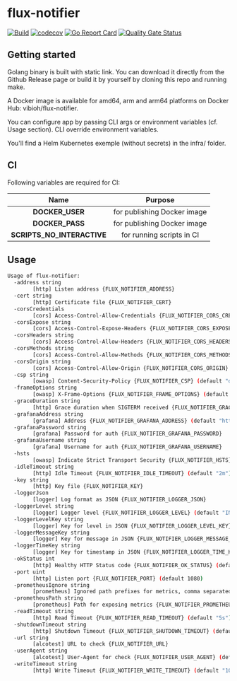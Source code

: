 # flux-notifier

[![Build](https://github.com/ViBiOh/flux-notifier/workflows/Build/badge.svg)](https://github.com/ViBiOh/flux-notifier/actions)
[![codecov](https://codecov.io/gh/ViBiOh/flux-notifier/branch/master/graph/badge.svg)](https://codecov.io/gh/ViBiOh/flux-notifier)
[![Go Report Card](https://goreportcard.com/badge/github.com/ViBiOh/flux-notifier)](https://goreportcard.com/report/github.com/ViBiOh/flux-notifier)
[![Quality Gate Status](https://sonarcloud.io/api/project_badges/measure?project=ViBiOh_flux-notifier&metric=alert_status)](https://sonarcloud.io/dashboard?id=ViBiOh_flux-notifier)

## Getting started

Golang binary is built with static link. You can download it directly from the Github Release page or build it by yourself by cloning this repo and running make.

A Docker image is available for amd64, arm and arm64 platforms on Docker Hub: vibioh/flux-notifier.

You can configure app by passing CLI args or environment variables (cf. Usage section). CLI override environment variables.

You'll find a Helm Kubernetes exemple (without secrets) in the infra/ folder.

## CI

Following variables are required for CI:

|            Name            |           Purpose           |
| :------------------------: | :-------------------------: |
|      **DOCKER_USER**       | for publishing Docker image |
|      **DOCKER_PASS**       | for publishing Docker image |
| **SCRIPTS_NO_INTERACTIVE** |  for running scripts in CI  |

## Usage

```bash
Usage of flux-notifier:
  -address string
        [http] Listen address {FLUX_NOTIFIER_ADDRESS}
  -cert string
        [http] Certificate file {FLUX_NOTIFIER_CERT}
  -corsCredentials
        [cors] Access-Control-Allow-Credentials {FLUX_NOTIFIER_CORS_CREDENTIALS}
  -corsExpose string
        [cors] Access-Control-Expose-Headers {FLUX_NOTIFIER_CORS_EXPOSE}
  -corsHeaders string
        [cors] Access-Control-Allow-Headers {FLUX_NOTIFIER_CORS_HEADERS} (default "Content-Type")
  -corsMethods string
        [cors] Access-Control-Allow-Methods {FLUX_NOTIFIER_CORS_METHODS} (default "GET")
  -corsOrigin string
        [cors] Access-Control-Allow-Origin {FLUX_NOTIFIER_CORS_ORIGIN} (default "*")
  -csp string
        [owasp] Content-Security-Policy {FLUX_NOTIFIER_CSP} (default "default-src 'self'; base-uri 'self'")
  -frameOptions string
        [owasp] X-Frame-Options {FLUX_NOTIFIER_FRAME_OPTIONS} (default "deny")
  -graceDuration string
        [http] Grace duration when SIGTERM received {FLUX_NOTIFIER_GRACE_DURATION} (default "30s")
  -grafanaAddress string
        [grafana] Address {FLUX_NOTIFIER_GRAFANA_ADDRESS} (default "http://grafana")
  -grafanaPassword string
        [grafana] Password for auth {FLUX_NOTIFIER_GRAFANA_PASSWORD}
  -grafanaUsername string
        [grafana] Username for auth {FLUX_NOTIFIER_GRAFANA_USERNAME}
  -hsts
        [owasp] Indicate Strict Transport Security {FLUX_NOTIFIER_HSTS} (default true)
  -idleTimeout string
        [http] Idle Timeout {FLUX_NOTIFIER_IDLE_TIMEOUT} (default "2m")
  -key string
        [http] Key file {FLUX_NOTIFIER_KEY}
  -loggerJson
        [logger] Log format as JSON {FLUX_NOTIFIER_LOGGER_JSON}
  -loggerLevel string
        [logger] Logger level {FLUX_NOTIFIER_LOGGER_LEVEL} (default "INFO")
  -loggerLevelKey string
        [logger] Key for level in JSON {FLUX_NOTIFIER_LOGGER_LEVEL_KEY} (default "level")
  -loggerMessageKey string
        [logger] Key for message in JSON {FLUX_NOTIFIER_LOGGER_MESSAGE_KEY} (default "message")
  -loggerTimeKey string
        [logger] Key for timestamp in JSON {FLUX_NOTIFIER_LOGGER_TIME_KEY} (default "time")
  -okStatus int
        [http] Healthy HTTP Status code {FLUX_NOTIFIER_OK_STATUS} (default 204)
  -port uint
        [http] Listen port {FLUX_NOTIFIER_PORT} (default 1080)
  -prometheusIgnore string
        [prometheus] Ignored path prefixes for metrics, comma separated {FLUX_NOTIFIER_PROMETHEUS_IGNORE}
  -prometheusPath string
        [prometheus] Path for exposing metrics {FLUX_NOTIFIER_PROMETHEUS_PATH} (default "/metrics")
  -readTimeout string
        [http] Read Timeout {FLUX_NOTIFIER_READ_TIMEOUT} (default "5s")
  -shutdownTimeout string
        [http] Shutdown Timeout {FLUX_NOTIFIER_SHUTDOWN_TIMEOUT} (default "10s")
  -url string
        [alcotest] URL to check {FLUX_NOTIFIER_URL}
  -userAgent string
        [alcotest] User-Agent for check {FLUX_NOTIFIER_USER_AGENT} (default "Alcotest")
  -writeTimeout string
        [http] Write Timeout {FLUX_NOTIFIER_WRITE_TIMEOUT} (default "10s")
```
